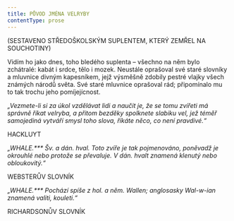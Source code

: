 ```yaml
---
title: PŮVOD JMÉNA VELRYBY
contentType: prose
---
```


<section>

(SESTAVENO STŘEDOŠKOLSKÝM SUPLENTEM, KTERÝ ZEMŘEL NA SOUCHOTINY)

</section>

<section>

Vidím ho jako dnes, toho bledého suplenta – všechno na něm bylo zchátralé: kabát i srdce, tělo i mozek. Neustále oprašoval své staré slovníky a mluvnice divným kapesníkem, jejž výsměšně zdobily pestré vlajky všech známých národů světa. Své staré mluvnice oprašoval rád; připomínalo mu to tak trochu jeho pomíjejícnost.

</section>

<section>

_„Vezmete-li si za úkol vzdělávat lidi a naučit je, že se tomu zvířeti má správně říkat velryba, a přitom bezděky spolknete slabiku vel, jež téměř samojediná vytváří smysl toho slova, říkáte něco, co není pravdivé.“_

HACKLUYT

_„_WHALE.\*\*\*_ Šv. a dán. hval. Toto zvíře je tak pojmenováno, poněvadž je okrouhlé nebo protože se převaluje. V dán. _hvalt_ znamená klenutý nebo obloukovitý.“_

WEBSTERŮV SLOVNÍK

_„_WHALE.\*\*\*_ Pochází spíše z hol. a něm. Wallen; anglosasky _Wal-w-ian_ znamená valiti, kouleti.“_

RICHARDSONŮV SLOVNÍK

</section>
